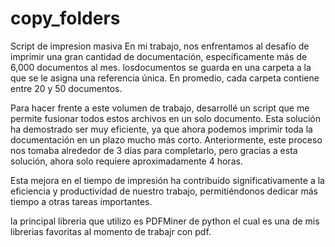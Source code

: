 # copy_folders
Script de impresion masiva
En mi trabajo, nos enfrentamos al desafío de imprimir una gran cantidad de documentación, específicamente más de 6,000 documentos al mes. losdocumentos se guarda en una carpeta a la que se le asigna una referencia única. En promedio, cada carpeta contiene entre 20 y 50 documentos.

Para hacer frente a este volumen de trabajo, desarrollé un script que me permite fusionar todos estos archivos en un solo documento. Esta solución ha demostrado ser muy eficiente, ya que ahora podemos imprimir toda la documentación en un plazo mucho más corto. Anteriormente, este proceso nos tomaba alrededor de 3 días para completarlo, pero gracias a esta solución, ahora solo requiere aproximadamente 4 horas.

Esta mejora en el tiempo de impresión ha contribuido significativamente a la eficiencia y productividad de nuestro trabajo, permitiéndonos dedicar más tiempo a otras tareas importantes.

la principal libreria que utilizo es PDFMiner de python el cual es una de mis librerias favoritas al momento de trabajr con pdf. 

